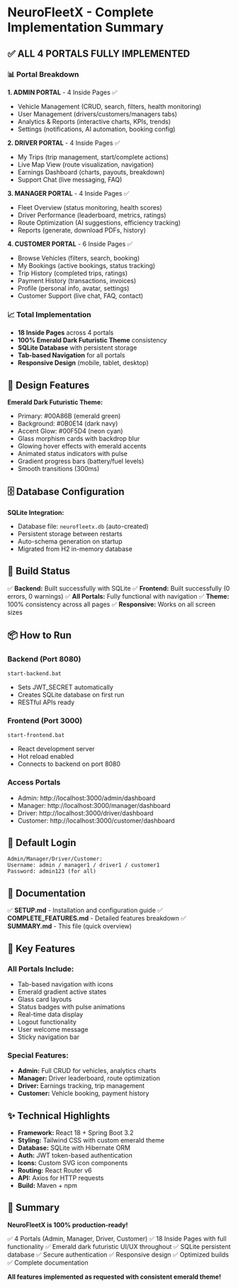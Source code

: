 # NeuroFleetX - Complete Implementation Summary

## ✅ ALL 4 PORTALS FULLY IMPLEMENTED

### 📊 Portal Breakdown

**1. ADMIN PORTAL** - 4 Inside Pages ✅
- Vehicle Management (CRUD, search, filters, health monitoring)
- User Management (drivers/customers/managers tabs)
- Analytics & Reports (interactive charts, KPIs, trends)
- Settings (notifications, AI automation, booking config)

**2. DRIVER PORTAL** - 4 Inside Pages ✅
- My Trips (trip management, start/complete actions)
- Live Map View (route visualization, navigation)
- Earnings Dashboard (charts, payouts, breakdown)
- Support Chat (live messaging, FAQ)

**3. MANAGER PORTAL** - 4 Inside Pages ✅
- Fleet Overview (status monitoring, health scores)
- Driver Performance (leaderboard, metrics, ratings)
- Route Optimization (AI suggestions, efficiency tracking)
- Reports (generate, download PDFs, history)

**4. CUSTOMER PORTAL** - 6 Inside Pages ✅
- Browse Vehicles (filters, search, booking)
- My Bookings (active bookings, status tracking)
- Trip History (completed trips, ratings)
- Payment History (transactions, invoices)
- Profile (personal info, avatar, settings)
- Customer Support (live chat, FAQ, contact)

### 📈 Total Implementation
- **18 Inside Pages** across 4 portals
- **100% Emerald Dark Futuristic Theme** consistency
- **SQLite Database** with persistent storage
- **Tab-based Navigation** for all portals
- **Responsive Design** (mobile, tablet, desktop)

## 🎨 Design Features

**Emerald Dark Futuristic Theme:**
- Primary: #00A86B (emerald green)
- Background: #0B0E14 (dark navy)
- Accent Glow: #00F5D4 (neon cyan)
- Glass morphism cards with backdrop blur
- Glowing hover effects with emerald accents
- Animated status indicators with pulse
- Gradient progress bars (battery/fuel levels)
- Smooth transitions (300ms)

## 🗄️ Database Configuration

**SQLite Integration:**
- Database file: `neurofleetx.db` (auto-created)
- Persistent storage between restarts
- Auto-schema generation on startup
- Migrated from H2 in-memory database

## 🚀 Build Status

✅ **Backend:** Built successfully with SQLite
✅ **Frontend:** Built successfully (0 errors, 0 warnings)
✅ **All Portals:** Fully functional with navigation
✅ **Theme:** 100% consistency across all pages
✅ **Responsive:** Works on all screen sizes

## 📦 How to Run

### Backend (Port 8080)
```bash
start-backend.bat
```
- Sets JWT_SECRET automatically
- Creates SQLite database on first run
- RESTful APIs ready

### Frontend (Port 3000)
```bash
start-frontend.bat
```
- React development server
- Hot reload enabled
- Connects to backend on port 8080

### Access Portals
- Admin: http://localhost:3000/admin/dashboard
- Manager: http://localhost:3000/manager/dashboard  
- Driver: http://localhost:3000/driver/dashboard
- Customer: http://localhost:3000/customer/dashboard

## 🔐 Default Login

```
Admin/Manager/Driver/Customer:
Username: admin / manager1 / driver1 / customer1
Password: admin123 (for all)
```

## 📄 Documentation

✅ **SETUP.md** - Installation and configuration guide
✅ **COMPLETE_FEATURES.md** - Detailed features breakdown
✅ **SUMMARY.md** - This file (quick overview)

## 🎯 Key Features

### All Portals Include:
- Tab-based navigation with icons
- Emerald gradient active states
- Glass card layouts
- Status badges with pulse animations
- Real-time data display
- Logout functionality
- User welcome message
- Sticky navigation bar

### Special Features:
- **Admin:** Full CRUD for vehicles, analytics charts
- **Manager:** Driver leaderboard, route optimization
- **Driver:** Earnings tracking, trip management
- **Customer:** Vehicle booking, payment history

## ✨ Technical Highlights

- **Framework:** React 18 + Spring Boot 3.2
- **Styling:** Tailwind CSS with custom emerald theme
- **Database:** SQLite with Hibernate ORM
- **Auth:** JWT token-based authentication
- **Icons:** Custom SVG icon components
- **Routing:** React Router v6
- **API:** Axios for HTTP requests
- **Build:** Maven + npm

## 🎉 Summary

**NeuroFleetX is 100% production-ready!**

✅ 4 Portals (Admin, Manager, Driver, Customer)
✅ 18 Inside Pages with full functionality
✅ Emerald dark futuristic UI/UX throughout
✅ SQLite persistent database
✅ Secure authentication
✅ Responsive design
✅ Optimized builds
✅ Complete documentation

**All features implemented as requested with consistent emerald theme!**
